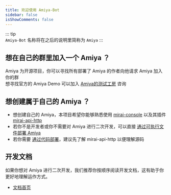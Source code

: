 ```yaml
---
title: 欢迎使用 Amiya-Bot
sidebar: false
isShowComments: false
---
```


::: tip <br>
`Amiya-Bot` 名称将在之后的说明里简称为 `Amiya`
:::

## 想在自己的群里加入一个 Amiya ？

Amiya 为开源项目，你可以寻找所有部署了 Amiya 的作者向他请求 Amiya 加入你的群<br>
想寻找官方的 Amiya Demo 可以加入 [Amiya的测试工房](/blog/notice) 咨询

## 想创建属于自己的 Amiya ？

- 想创建自己的 Amiya，本项目希望你能够熟悉使用 [mirai-console](https://github.com/mamoe/mirai-console)
  以及其插件 [mirai-api-http](https://github.com/project-mirai/mirai-api-http)
- 若你不是开发者或你不需要对 Amiya 进行二次开发，可以直接 [通过可执行文件部署 Amiya](/docs/deployByExe)
- 若你需要 [通过代码部署](/docs/deployByCode)，建议先了解 mirai-api-http 以便理解源码

## 开发文档

如果你想对 Amiya 进行二次开发，我们推荐你按顺序阅读开发文档，这有助于你更好地理解运作方式。

- [文档首页](/docs/develop/develop)
